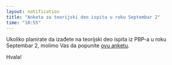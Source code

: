 ```yaml
---
layout: notification
title: "Anketa za teorijski deo ispita u roku Septembar 2"
time: "10:55"
---
```


Ukoliko planirate da izađete na teorijski deo ispita iz PBP-a u roku Septembar 2, molimo Vas da popunite [ovu anketu](https://forms.gle/m39JzijQLary3FaFA).

Hvala!